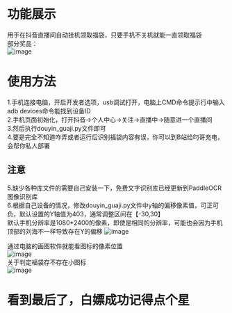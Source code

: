 # 功能展示
用于在抖音直播间自动挂机领取福袋，只要手机不关机就能一直领取福袋  
部分奖品：  
![image](https://github.com/user-attachments/assets/53873f4b-b5fa-47df-8340-52c08991af48)  
# 使用方法
1.手机连接电脑，开启开发者选项，usb调试打开，电脑上CMD命令提示行中输入adb devices命令能找到设备ID  
2.手机页面初始化，打开抖音->个人中心->关注->直播中->随意进一个直播间  
3.然后执行douyin_guaji.py文件即可  
4.要是完全不知道咋弄或者运行后识别福袋内容有误，你可以到B站给叼哥充电，会帮你私人部署
## 注意
5.缺少各种库文件的需要自己安装一下，免费文字识别库已经更新到PaddleOCR图像识别库  
6.根据自己设备的情况，修改douyin_guaji.py文件中y轴的偏移像素值，可正可负，默认设置的Y轴值为403，通常调整区间在【-30,30】  
默认手机分辨率是1080*2400的像素，即使是相同的分辨率，可能也会因为手机顶部的刘海不一样导致存在Y的偏移 
![image](https://github.com/pokemonzlj/douyin_guaji/assets/35096840/127d1cf5-0814-4edf-846e-b9936e1cb108)

通过电脑的画图软件就能看图标的像素位置  
![image](https://github.com/pokemonzlj/douyin_guaji/assets/35096840/bb6ed6fb-84e1-463a-83c7-080c644f212d)  
关于判定福袋存不存在小图标  
![image](https://github.com/user-attachments/assets/f494242b-bd57-4969-bd95-eb4c77d8c39e)

# 看到最后了，白嫖成功记得点个星
